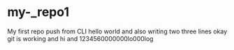 # my-_repo1
My first repo push from CLI
hello world and also writing
two three lines
okay
git is working and hi and 1234560000000lo000log
